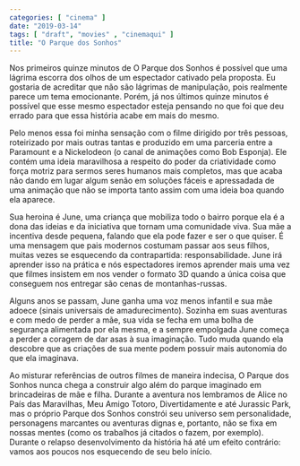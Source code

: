 ```yaml
---
categories: [ "cinema" ]
date: "2019-03-14"
tags: [ "draft", "movies" , "cinemaqui" ]
title: "O Parque dos Sonhos"
---
```

Nos primeiros quinze minutos de O Parque dos Sonhos é possível que uma
lágrima escorra dos olhos de um espectador cativado pela proposta. Eu
gostaria de acreditar que não são lágrimas de manipulação, pois
realmente parece um tema emocionante. Porém, já nos últimos quinze
minutos é possível que esse mesmo espectador esteja pensando no que
foi que deu errado para que essa história acabe em mais do mesmo.

Pelo menos essa foi minha sensação com o filme dirigido por três
pessoas, roteirizado por mais outras tantas e produzido em uma parceria
entre a Paramount e a Nickelodeon (o canal de animações como Bob
Esponja). Ele contém uma ideia maravilhosa a respeito do poder da
criatividade como força motriz para sermos seres humanos mais completos,
mas que acaba não dando em lugar algum senão em soluções fáceis e
apressadada de uma animação que não se importa tanto assim com uma
ideia boa quando ela aparece.

Sua heroina é June, uma criança que mobiliza todo o bairro porque ela
é a dona das ideias e da iniciativa que tornam uma comunidade viva. Sua
mãe a incentiva desde pequena, falando que ela pode fazer e ser o que
quiser. É uma mensagem que pais modernos costumam passar aos seus filhos,
muitas vezes se esquecendo da contrapartida: responsabilidade. June irá
aprender isso na prática e nós espectadores iremos aprender mais uma
vez que filmes insistem em nos vender o formato 3D quando a única coisa
que conseguem nos entregar são cenas de montanhas-russas.

Alguns anos se passam, June ganha uma voz menos infantil e sua mãe adoece
(sinais universais de amadurecimento). Sozinha em suas aventuras e com
medo de perder a mãe, sua vida se fecha em uma bolha de segurança
alimentada por ela mesma, e a sempre empolgada June começa a perder a
coragem de dar asas à sua imaginação. Tudo muda quando ela descobre
que as criações de sua mente podem possuir mais autonomia do que ela
imaginava.

Ao misturar referências de outros filmes de maneira indecisa, O Parque
dos Sonhos nunca chega a construir algo além do parque imaginado
em brincadeiras de mãe e filha. Durante a aventura nos lembramos de
Alice no País das Maravilhas, Meu Amigo Totoro, Divertidamente e até
Jurassic Park, mas o próprio Parque dos Sonhos constrói seu universo
sem personalidade, personagens marcantes ou aventuras dignas e, portanto,
não se fixa em nossas mentes (como os trabalhos já citados o fazem,
por exemplo). Durante o relapso desenvolvimento da história há até um
efeito contrário: vamos aos poucos nos esquecendo de seu belo início.
